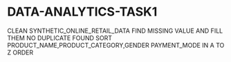 # DATA-ANALYTICS-TASK1
CLEAN SYNTHETIC_ONLINE_RETAIL_DATA
FIND MISSING VALUE AND FILL THEM
NO DUPLICATE FOUND 
SORT PRODUCT_NAME,PRODUCT_CATEGORY,GENDER
PAYMENT_MODE IN A TO Z ORDER
